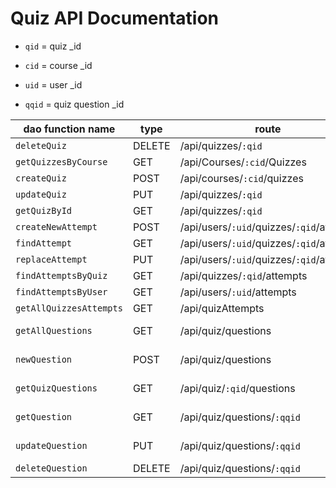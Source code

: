 # Quiz  API Documentation

- `qid` = quiz _id

- `cid` = course _id

- `uid` = user _id

- `qqid` = quiz question _id



| dao function name       | type   | route                                    | client | description/usages        |
| ----------------------- | ------ | ---------------------------------------- | ------ | ------------------------- |
| `deleteQuiz`            | DELETE | /api/quizzes/`:qid`                      |        |                           |
| `getQuizzesByCourse`    | GET    | /api/Courses/`:cid`/Quizzes              |        |                           |
| `createQuiz`            | POST   | /api/courses/`:cid`/quizzes              |        |                           |
| `updateQuiz`            | PUT    | /api/quizzes/`:qid`                      |        |                           |
| `getQuizById`           | GET    | /api/quizzes/`:qid`                      |        |                           |
| `createNewAttempt`      | POST   | /api/users/`:uid`/quizzes/`:qid`/attempt |        |                           |
| `findAttempt`           | GET    | /api/users/`:uid`/quizzes/`:qid`/attempt |        |                           |
| `replaceAttempt`        | PUT    | /api/users/`:uid`/quizzes/`:qid`/attempt |        |                           |
| `findAttemptsByQuiz`    | GET    | /api/quizzes/`:qid`/attempts             |        |                           |
| `findAttemptsByUser`    | GET    | /api/users/`:uid`/attempts               |        |                           |
| `getAllQuizzesAttempts` | GET    | /api/quizAttempts                        |        |                           |
| `getAllQuestions`       | GET    | /api/quiz/questions                      |        | get all questions in db   |
| `newQuestion`           | POST   | /api/quiz/questions                      |        | create a new question     |
| `getQuizQuestions`      | GET    | /api/quiz/`:qid`/questions               |        | get questions for a quiz  |
| `getQuestion`           | GET    | /api/quiz/questions/`:qqid`              |        | get a specific question   |
| `updateQuestion`        | PUT    | /api/quiz/questions/`:qqid`              |        | edit an existing question |
| `deleteQuestion`        | DELETE | /api/quiz/questions/`:qqid`              |        | delete a question         |
